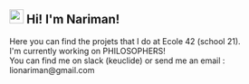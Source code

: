 <h2><img src="https://raw.githubusercontent.com/extremecodetv/extremecodetv/master/wave.gif" width="25px"> Hi! I'm Nariman!</h2>
<p>
Here you can find the projets that I do at Ecole 42 (school 21). <br>
I'm currently working on PHILOSOPHERS! <br>
You can find me on slack (keuclide) or send me an email : lionariman@gmail.com
</p> 
